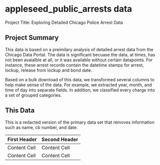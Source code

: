 # appleseed_public_arrests data

Project Title: Exploring Detailed Chicago Police Arrest Data

## Project Summary 
This data is based on a preimilary analysis of detailed arrest data from the Chicago Data Portal. The data is significant becuase the data, at times, has not been avaialble at all, or it was available without certain datapoints.
For instance, these arrest records contain the datetime stamps for arrest, lockup, release from lockup and bond date. 


Based on a bulk download of this data, we transformed several columns to help make sense of the data. 
For example, we extracted year, month, and time of day into separate fields. In addition, we classified every charge into a set of grouped categories.

## This Data
This is a redacted version of the primary data set that removes information such as name, cb number, and date.

| First Header  | Second Header |
| ------------- | ------------- |
| Content Cell  | Content Cell  |
| Content Cell  | Content Cell  |


